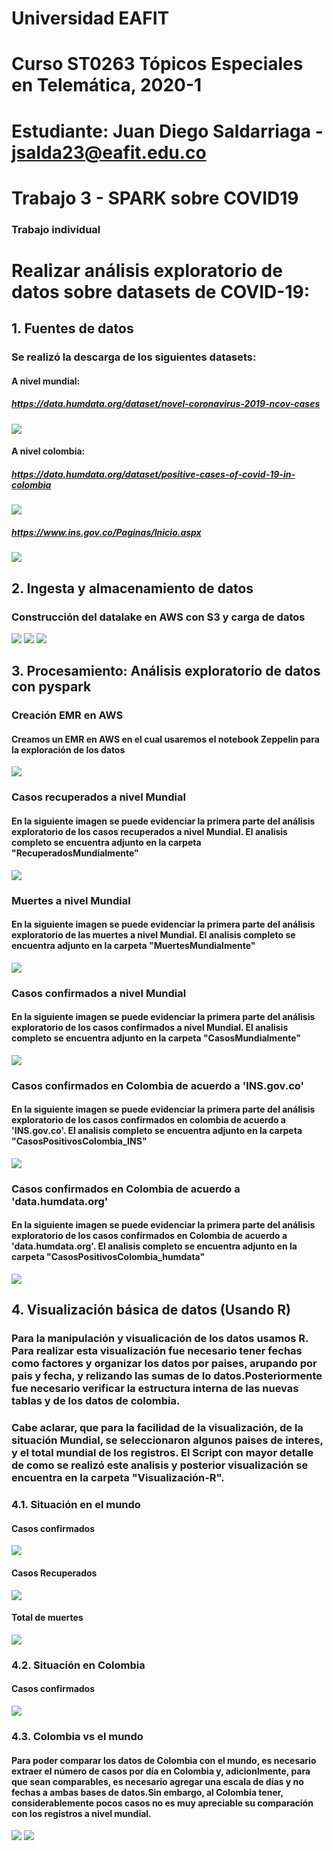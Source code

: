 # Universidad EAFIT
# Curso ST0263 Tópicos Especiales en Telemática, 2020-1
# Estudiante: Juan Diego Saldarriaga - jsalda23@eafit.edu.co
# Trabajo 3 - SPARK sobre COVID19
### Trabajo individual
# Realizar análisis exploratorio de datos sobre datasets de COVID-19:

## 1. Fuentes de datos
 ### Se realizó la descarga de los siguientes datasets:
  #### A nivel mundial:
   ##### https://data.humdata.org/dataset/novel-coronavirus-2019-ncov-cases
   ![](Imagenes/Descargas%20mundiales.PNG)

  #### A nivel colombia:
   ##### https://data.humdata.org/dataset/positive-cases-of-covid-19-in-colombia
   ![](Imagenes/Descargas-Colombia.PNG)

   ##### https://www.ins.gov.co/Paginas/Inicio.aspx
   ![](Imagenes/Descargas-Colombia2.PNG)

## 2. Ingesta y almacenamiento de datos
  ### Construcción del datalake en AWS con S3 y carga de datos
  ![](Imagenes/S3-Buckets.PNG)
  ![](Imagenes/S3-Mundial.PNG)
  ![](Imagenes/S3-Colombia.PNG)

## 3. Procesamiento: Análisis exploratorio de datos con pyspark

 ### Creación EMR en AWS
  #### Creamos un EMR en AWS en el cual usaremos el notebook Zeppelin para la exploración de los datos
 ![](Imagenes/EMR.PNG)

 ### Casos recuperados a nivel Mundial
  #### En la siguiente imagen se puede evidenciar la primera parte del análisis exploratorio de los casos recuperados a nivel Mundial. El analisis completo se encuentra adjunto en la carpeta "RecuperadosMundialmente"
  ![](Imagenes/Primera_Imagen_AnalysisRecuperados_Mundial.PNG)

 ### Muertes a nivel Mundial
  #### En la siguiente imagen se puede evidenciar la primera parte del análisis exploratorio de las muertes a nivel Mundial. El analisis completo se encuentra adjunto en la carpeta "MuertesMundialmente"
 ![](Imagenes/Primera_Imagen_AnalysisMuertes_Mundial.PNG)
 
 ### Casos confirmados a nivel Mundial
  #### En la siguiente imagen se puede evidenciar la primera parte del análisis exploratorio de los casos confirmados a nivel Mundial. El analisis completo se encuentra adjunto en la carpeta "CasosMundialmente"
 ![](Imagenes/Primera_Imagen_AnalisisCasos_Mundial.PNG)
 
### Casos confirmados en Colombia de acuerdo a 'INS.gov.co'
  #### En la siguiente imagen se puede evidenciar la primera parte del análisis exploratorio de los casos confirmados en colombia de acuerdo a 'INS.gov.co'. El analisis completo se encuentra adjunto en la carpeta "CasosPositivosColombia_INS"
 ![](Imagenes/Primera_Imagen_AnalisisCasos_Colombia_INS.PNG)

### Casos confirmados en Colombia de acuerdo a 'data.humdata.org'
  #### En la siguiente imagen se puede evidenciar la primera parte del análisis exploratorio de los casos confirmados en Colombia de acuerdo a 'data.humdata.org'. El analisis completo se encuentra adjunto en la carpeta "CasosPositivosColombia_humdata"
 ![](Imagenes/Primera_Imagen_AnalisisCasos_Colombia_humdata.PNG)
 

## 4. Visualización básica de datos (Usando R)
 ### Para la manipulación y visualicación de los datos usamos R. Para realizar esta visualización fue necesario tener fechas como factores y organizar los datos por paises, arupando por pais y fecha, y relizando las sumas de lo datos.Posteriormente fue necesario verificar la estructura interna de las nuevas tablas y de los datos de colombia.
 ### Cabe aclarar, que para la facilidad de la visualización, de la situación Mundial, se seleccionaron algunos paises de interes, y el total mundial de los registros. El Script con mayor detalle de como se realizó este analisis y posterior visualización se encuentra en la carpeta "Visualización-R".


 ### 4.1. Situación en el mundo 
  #### Casos confirmados
  ![](Imagenes/Positivos_mundo.png)
  
  #### Casos Recuperados
  ![](Imagenes/recuperados_mundo.png)
  
  #### Total de muertes
  ![](Imagenes/Muertes_mundo.png)
  
 ### 4.2. Situación en Colombia
  #### Casos confirmados
  ![](Imagenes/Colombia.png)
  
 ### 4.3. Colombia vs el mundo
  #### Para poder comparar los datos de Colombia con el mundo, es necesario extraer el número de casos por día en Colombia y, adicionlmente, para que sean comparables, es necesario agregar una escala de días y no fechas a ambas bases de datos.Sin embargo, al Colombia tener, considerablemente pocos casos no es muy apreciable su comparación con los registros a nivel mundial.
  
  ![](Imagenes/Colombiavsmundo.png)
  ![](Imagenes/Colombiavsmundo2.png)
 
 



